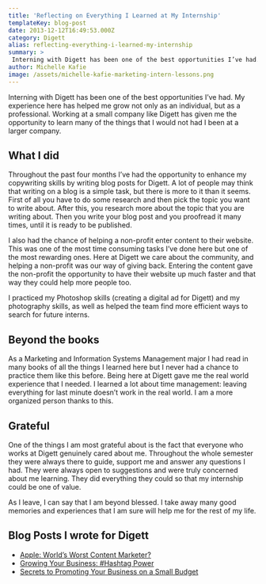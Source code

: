 ```yaml
---
title: 'Reflecting on Everything I Learned at My Internship'
templateKey: blog-post
date: 2013-12-12T16:49:53.000Z
category: Digett
alias: reflecting-everything-i-learned-my-internship
summary: > 
 Interning with Digett has been one of the best opportunities I’ve had. My experience here has helped me grow not only as an individual, but as a professional. Working at a small company like Digett has given me the opportunity to learn many of the things that I would not had I been at a larger company.
author: Michelle Kafie
image: /assets/michelle-kafie-marketing-intern-lessons.png
---
```


Interning with Digett has been one of the best opportunities I’ve had. My experience here has helped me grow not only as an individual, but as a professional. Working at a small company like Digett has given me the opportunity to learn many of the things that I would not had I been at a larger company.

What I did
----------

Throughout the past four months I’ve had the opportunity to enhance my copywriting skills by writing blog posts for Digett. A lot of people may think that writing on a blog is a simple task, but there is more to it than it seems. First of all you have to do some research and then pick the topic you want to write about. After this, you research more about the topic that you are writing about. Then you write your blog post and you proofread it many times, until it is ready to be published.

I also had the chance of helping a non-profit enter content to their website. This was one of the most time consuming tasks I’ve done here but one of the most rewarding ones. Here at Digett we care about the community, and helping a non-profit was our way of giving back. Entering the content gave the non-profit the opportunity to have their website up much faster and that way they could help more people too.

I practiced my Photoshop skills (creating a digital ad for Digett) and my photography skills, as well as helped the team find more efficient ways to search for future interns.

Beyond the books
----------------

As a Marketing and Information Systems Management major I had read in many books of all the things I learned here but I never had a chance to practice them like this before. Being here at Digett gave me the real world experience that I needed. I learned a lot about time management: leaving everything for last minute doesn’t work in the real world. I am a more organized person thanks to this.

Grateful
--------

One of the things I am most grateful about is the fact that everyone who works at Digett genuinely cared about me. Throughout the whole semester they were always there to guide, support me and answer any questions I had. They were always open to suggestions and were truly concerned about me learning. They did everything they could so that my internship could be one of value.

As I leave, I can say that I am beyond blessed. I take away many good memories and experiences that I am sure will help me for the rest of my life.

Blog Posts I wrote for Digett
-----------------------------

*   [Apple: World’s Worst Content Marketer?](/blog/09/12/2013/apple-world-s-worst-content-marketer)
*   [Growing Your Business: #Hashtag Power](/blog/10/08/2013/growing-your-business-hashtag-power)
*   [Secrets to Promoting Your Business on a Small Budget](/blog/11/14/2013/secrets-promoting-your-business-small-budget)